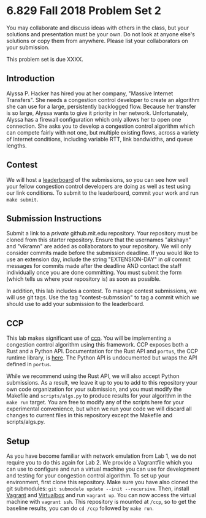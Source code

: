 6.829 Fall 2018 Problem Set 2
=============================

You may collaborate and discuss ideas with others in the class, but your solutions and presentation must be your own. Do not look at anyone else's solutions or copy them from anywhere. Please list your collaborators on your submission.

This problem set is due XXXX.

Introduction
------------

Alyssa P. Hacker has hired you at her company, "Massive Internet Transfers". 
She needs a congestion control developer to create an algorithm she can use for a large, persistently backlogged flow. 
Because her transfer is so large, Alyssa wants to give it priority in her network. Unfortunately, Alyssa has a firewall configuration which only allows her to open one connection. 
She asks you to develop a congestion control algorithm which can compete fairly with not one, but multiple existing flows, across a variety of Internet conditions, including variable RTT, link bandwidths, and queue lengths.

Contest
-------

We will host a [leaderboard](http://6829fa18.csail.mit.edu) of the submissions, so you can see how well your fellow congestion control developers are doing as well as test using our link conditions. To submit to the leaderboard, commit your work and run `make submit`.

Submission Instructions
-----------------------

Submit a link to a *private* github.mit.edu repository. Your repository must be cloned from this starter repository. Ensure that the usernames "akshayn" and "vikramn" are added as collaborators to your repository. 
We will only consider commits made before the submission deadline. If you would like to use an extension day, include the string "EXTENSION-DAY" in *all* commit messages for commits made after the deadline AND contact the staff individually once you are done committing. You must submit the form (which tells us where your repository is) as soon as possible.

In addition, this lab includes a contest. To manage contest submissions, we will use git tags. Use the tag "contest-submssion" to tag a commit which we should use to add your submission to the leaderboard.

CCP
---

This lab makes significant use of [ccp](https://ccp-project.github.io). You will be implementing a congestion control algorithm using this framework. CCP exposes both a Rust and a Python API. Documentation for the Rust API and `portus`, the CCP runtime library, is [here](https://docs.rs/portus). The Python API is undocumented but wraps the API defined in `portus`.

While we recommend using the Rust API, we will also accept Python submissions. As a result, we leave it up to you to add to this repository your own code organization for your submission, and you must modify the Makefile and `scripts/algs.py` to produce results for your algorithm in the `make run` target. 
You are free to modify any of the scripts here for your experimental convenience, but when we run your code we will discard all changes to current files in this repository except the Makefile and scripts/algs.py.

Setup
-----

As you have become familiar with network emulation from Lab 1, we do not require you to do this again for Lab 2. We provide a Vagrantfile which you can use to configure and run a virtual machine you can use for development and testing for your congestion control algorithm. 
To set up your environment, first clone this repository. Make sure you have also cloned the git submodules: `git submodule update --init --recursive`. 
Then, install [Vagrant](https://www.vagrantup.com/) and [Virtualbox](https://www.virtualbox.org/) and run `vagrant up`.
You can now access the virtual machine with `vagrant ssh`. This repository is mounted at `/ccp`, so to get the baseline results, you can do `cd /ccp` followed by `make run`.
